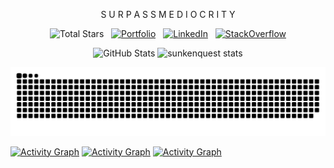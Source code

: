 <p align="center">
  <span>S U R P A S S  M E D I O C R I T Y</span>
</p>
<div align="center">
  
![Total Stars](https://img.shields.io/github/stars/sunkenquest?style=flat&label=Stars&logo=github)
&nbsp;
[![Portfolio](https://img.shields.io/badge/Portfolio-fee642?style=flat&logo=Supabase&logoColor=black)](https://sunkenquest.github.io/)
&nbsp;
[![LinkedIn](https://img.shields.io/badge/LinkedIn-0A66C2?style=flat&logo=linkedin&logoColor=white)](https://www.linkedin.com/in/mikco-jasareno/)
&nbsp;
[![StackOverflow](https://img.shields.io/badge/StackOverflow-F58025?style=flat&logo=stackoverflow&logoColor=white)](https://stackoverflow.com/users/27415096/m-kco)
</div>

<div align="center">
  <img src="https://github-readme-streak-stats.herokuapp.com/?user=sunkenquest&theme=dark&hide_border=true&date_format=M%20j%5B%2C%20Y%5D&mode=weekly&disable_animations=false&background=0D1118" alt="GitHub Stats">
<img width="45%" src="https://github-readme-stats.vercel.app/api?username=sunkenquest&show_icons=true&theme=gotham" alt="sunkenquest stats">
</div>
  
![snake gif](https://github.com/mikco-hipe/mikco-hipe/blob/output/github-contribution-grid-snake-dark.svg)


[![Activity Graph](https://github-readme-activity-graph.vercel.app/graph?username=sunkenquest&theme=github-compact&days=14&custom_title=Activity%20over%20the%20past%2014%20days&hide_border=true&height=250&point=28a642)](https://github.com/sunkenquest?tab=repositories)
[![Activity Graph](https://github-readme-activity-graph.vercel.app/graph?username=sunkenquest&theme=github-compact&days=30&custom_title=Activity%20over%20the%20past%2030%20days&hide_border=true&height=250&point=28a642)](https://github.com/sunkenquest?tab=repositories)
[![Activity Graph](https://github-readme-activity-graph.vercel.app/graph?username=sunkenquest&theme=github-compact&days=60&custom_title=Activity%20over%20the%20past%2060%20days&hide_border=true&height=250&point=28a642)](https://github.com/sunkenquest?tab=repositories)

